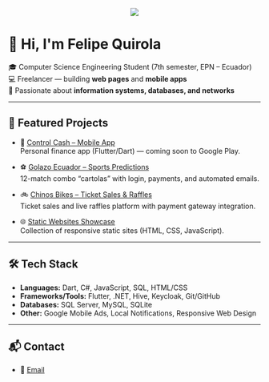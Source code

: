 <p align="center">
  <img src="https://capsule-render.vercel.app/api?type=rect&color=gradient&height=120&section=header&text=Felipe%20Quirola%20🚀&fontSize=40&fontColor=ffffff" />
</p>

# 👋 Hi, I'm Felipe Quirola

🎓 Computer Science Engineering Student (7th semester, EPN – Ecuador)  
💻 Freelancer — building **web pages** and **mobile apps**  
🌱 Passionate about **information systems, databases, and networks**  

---

## 🚀 Featured Projects

- 💸 [Control Cash – Mobile App](https://github.com/FelipeQuirola/control-cash-showcase)  
  Personal finance app (Flutter/Dart) — coming soon to Google Play.  

- ⚽ [Golazo Ecuador – Sports Predictions](https://github.com/FelipeQuirola/golazo-ecuador-showcase)  
  12-match combo “cartolas” with login, payments, and automated emails.  

- 🚲 [Chinos Bikes – Ticket Sales & Raffles](https://github.com/FelipeQuirola/chinos-bikes-showcase)  
  Ticket sales and live raffles platform with payment gateway integration.  

- 🌐 [Static Websites Showcase](https://github.com/FelipeQuirola/static-websites-showcase)  
  Collection of responsive static sites (HTML, CSS, JavaScript).  

---

## 🛠️ Tech Stack
- **Languages:** Dart, C#, JavaScript, SQL, HTML/CSS  
- **Frameworks/Tools:** Flutter, .NET, Hive, Keycloak, Git/GitHub  
- **Databases:** SQL Server, MySQL, SQLite  
- **Other:** Google Mobile Ads, Local Notifications, Responsive Web Design  

---

## 📬 Contact
- 📧 [Email](mailto:fquirola2@gmail.com)
